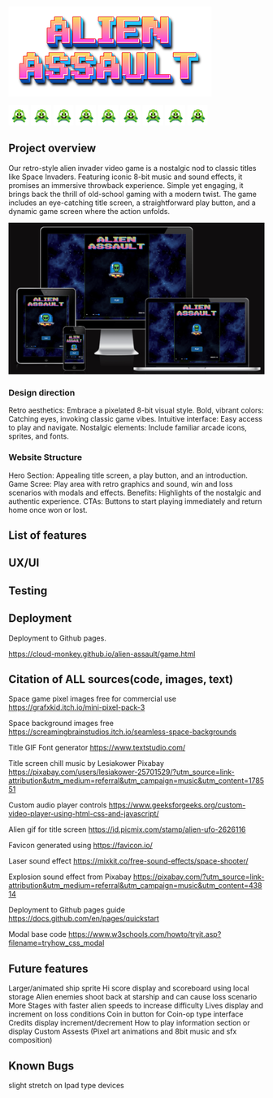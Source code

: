 ![alien assaulter img](/assets/read-me-images/ALIEN-ASSAULT-19-08-2024.png)

![alien assaulter img](/assets/images/alien1.png) ![alien assaulter img](/assets/images/alien1.png) ![alien assaulter img](/assets/images/alien1.png) ![alien assaulter img](/assets/images/alien1.png) ![alien assaulter img](/assets/images/alien1.png) ![alien assaulter img](/assets/images/alien1.png) ![alien assaulter img](/assets/images/alien1.png) ![alien assaulter img](/assets/images/alien1.png) ![alien assaulter img](/assets/images/alien1.png)

## Project overview

Our retro-style alien invader video game is a nostalgic nod to classic titles like Space Invaders. Featuring iconic 8-bit music and sound effects, it promises an immersive throwback experience. Simple yet engaging, it brings back the thrill of old-school gaming with a modern twist. The game includes an eye-catching title screen, a straightforward play button, and a dynamic game screen where the action unfolds.

![alien assaulter img](/assets/read-me-images/project-overview-image.png)

### Design direction
Retro aesthetics: Embrace a pixelated 8-bit visual style.
Bold, vibrant colors: Catching eyes, invoking classic game vibes.
Intuitive interface: Easy access to play and navigate.
Nostalgic elements: Include familiar arcade icons, sprites, and fonts.

### Website Structure
Hero Section: Appealing title screen, a play button, and an introduction.
Game Scree: Play area with retro graphics and sound, win and loss scenarios with modals and effects.
Benefits: Highlights of the nostalgic and authentic experience.
CTAs: Buttons to start playing immediately and return home once won or lost.

## List of features



## UX/UI


## Testing


## Deployment

Deployment to Github pages.

https://cloud-monkey.github.io/alien-assault/game.html

## Citation of ALL sources(code, images, text)

Space game pixel images free for commercial use https://grafxkid.itch.io/mini-pixel-pack-3

Space background images free https://screamingbrainstudios.itch.io/seamless-space-backgrounds

Title GIF Font generator https://www.textstudio.com/

Title screen chill music by Lesiakower Pixabay https://pixabay.com/users/lesiakower-25701529/?utm_source=link-attribution&utm_medium=referral&utm_campaign=music&utm_content=178551 

Custom audio player controls https://www.geeksforgeeks.org/custom-video-player-using-html-css-and-javascript/

Alien gif for title screen https://id.picmix.com/stamp/alien-ufo-2626116

Favicon generated using https://favicon.io/

Laser sound effect https://mixkit.co/free-sound-effects/space-shooter/

Explosion sound effect from Pixabay https://pixabay.com/?utm_source=link-attribution&utm_medium=referral&utm_campaign=music&utm_content=43814

Deployment to Github pages guide https://docs.github.com/en/pages/quickstart

Modal base code https://www.w3schools.com/howto/tryit.asp?filename=tryhow_css_modal

## Future features

Larger/animated ship sprite
Hi score display and scoreboard using local storage
Alien enemies shoot back at starship and can cause loss scenario
More Stages with faster alien speeds to increase difficulty
Lives display and increment on loss conditions
Coin in button for Coin-op type interface
Credits display increment/decrement
How to play information section or display
Custom Assests (Pixel art animations and 8bit music and sfx composition)

## Known Bugs

slight stretch on Ipad type devices
